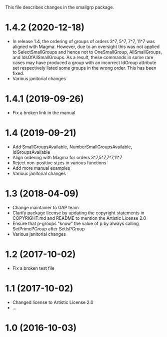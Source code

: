 This file describes changes in the smallgrp package.

# 1.4.2 (2020-12-18)
  - In release 1.4, the ordering of groups of orders 3^7, 5^7, 7^7, 11^7 was
    aligned with Magma. However, due to an oversight this was not applied to
    SelectSmallGroups and hence not to OneSmallGroup, AllSmallGroups, and
    IdsOfAllSmallGroups. As a result, these commands in some rare cases may have
    produced a group with an incorrect IdGroup attribute set respectively
    listed some groups in the wrong order. This has been fixed.
  - Various janitorial changes

# 1.4.1 (2019-09-26)
  - Fix a broken link in the manual

# 1.4 (2019-09-21)
  - Add SmallGroupsAvailable, NumberSmallGroupsAvailable, IdGroupsAvailable
  - Align ordering with Magma for orders 3^7,5^7,7^7,11^7
  - Reject non-positive sizes in various functions
  - Add more manual examples
  - Various janitorial changes

# 1.3 (2018-04-09)
  - Change maintainer to GAP team
  - Clarify package license by updating the copyright statements in
    COPYRIGHT.md and README to mention the Artistic License 2.0
  - Ensure that p-groups "know" the value of p by always calling
    SetPrimePGroup after SetIsPGroup
  - Various janitorial changes

# 1.2 (2017-10-02)
  - Fix a broken test file

# 1.1 (2017-10-02)
  - Changed license to Artistic License 2.0
  - ...

# 1.0 (2016-10-03)
